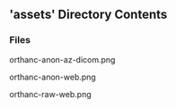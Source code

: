 ## 'assets' Directory Contents

### Files

orthanc-anon-az-dicom.png

orthanc-anon-web.png

orthanc-raw-web.png

